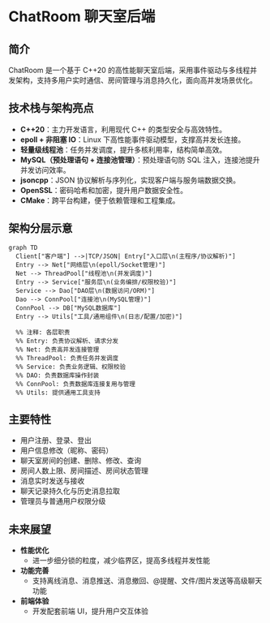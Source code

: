 # ChatRoom 聊天室后端

## 简介
ChatRoom 是一个基于 C++20 的高性能聊天室后端，采用事件驱动与多线程并发架构，支持多用户实时通信、房间管理与消息持久化，面向高并发场景优化。

## 技术栈与架构亮点

- **C++20**：主力开发语言，利用现代 C++ 的类型安全与高效特性。
- **epoll + 非阻塞 IO**：Linux 下高性能事件驱动模型，支撑高并发长连接。
- **轻量级线程池**：任务并发调度，提升多核利用率，结构简单高效。
- **MySQL（预处理语句 + 连接池管理）**：预处理语句防 SQL 注入，连接池提升并发访问效率。
- **jsoncpp**：JSON 协议解析与序列化，实现客户端与服务端数据交换。
- **OpenSSL**：密码哈希和加密，提升用户数据安全性。
- **CMake**：跨平台构建，便于依赖管理和工程集成。

## 架构分层示意

```mermaid
graph TD
  Client["客户端"] -->|TCP/JSON| Entry["入口层\n(主程序/协议解析)"]
  Entry --> Net["网络层\n(epoll/Socket管理)"]
  Net --> ThreadPool["线程池\n(并发调度)"]
  Entry --> Service["服务层\n(业务编排/权限校验)"]
  Service --> Dao["DAO层\n(数据访问/ORM)"]
  Dao --> ConnPool["连接池\n(MySQL管理)"]
  ConnPool --> DB["MySQL数据库"]
  Entry --> Utils["工具/通用组件\n(日志/配置/加密)"]

  %% 注释: 各层职责
  %% Entry: 负责协议解析、请求分发
  %% Net: 负责高并发连接管理
  %% ThreadPool: 负责任务并发调度
  %% Service: 负责业务逻辑、权限校验
  %% DAO: 负责数据库操作封装
  %% ConnPool: 负责数据库连接复用与管理
  %% Utils: 提供通用工具支持
```

## 主要特性
- 用户注册、登录、登出
- 用户信息修改（昵称、密码）
- 聊天室房间的创建、删除、修改、查询
- 房间人数上限、房间描述、房间状态管理
- 消息实时发送与接收
- 聊天记录持久化与历史消息拉取
- 管理员与普通用户权限分级

## 未来展望

- **性能优化**
  - 进一步细分锁的粒度，减少临界区，提高多线程并发性能
- **功能完善**
  - 支持离线消息、消息推送、消息撤回、@提醒、文件/图片发送等高级聊天功能
- **前端体验**
  - 开发配套前端 UI，提升用户交互体验